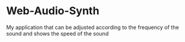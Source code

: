 # Web-Audio-Synth
My application that can be adjusted according to the frequency of the sound and shows the speed of the sound
